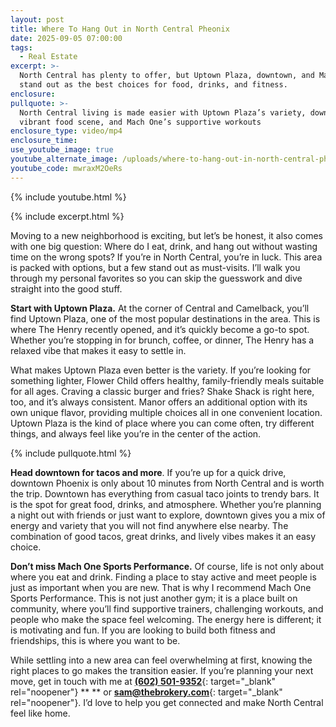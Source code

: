 ```yaml
---
layout: post
title: Where To Hang Out in North Central Pheonix
date: 2025-09-05 07:00:00
tags:
  - Real Estate
excerpt: >-
  North Central has plenty to offer, but Uptown Plaza, downtown, and Mach One
  stand out as the best choices for food, drinks, and fitness.
enclosure:
pullquote: >-
  North Central living is made easier with Uptown Plaza’s variety, downtown’s
  vibrant food scene, and Mach One’s supportive workouts
enclosure_type: video/mp4
enclosure_time:
use_youtube_image: true
youtube_alternate_image: /uploads/where-to-hang-out-in-north-central-phoenix-1.png
youtube_code: mwraxM2OeRs
---
```

{% include youtube.html %}

{% include excerpt.html %}

Moving to a new neighborhood is exciting, but let’s be honest, it also comes with one big question: Where do I eat, drink, and hang out without wasting time on the wrong spots? If you’re in North Central, you’re in luck. This area is packed with options, but a few stand out as must-visits. I’ll walk you through my personal favorites so you can skip the guesswork and dive straight into the good stuff.

**Start with Uptown Plaza.** At the corner of Central and Camelback, you’ll find Uptown Plaza, one of the most popular destinations in the area. This is where The Henry recently opened, and it’s quickly become a go-to spot. Whether you’re stopping in for brunch, coffee, or dinner, The Henry has a relaxed vibe that makes it easy to settle in.

What makes Uptown Plaza even better is the variety. If you’re looking for something lighter, Flower Child offers healthy, family-friendly meals suitable for all ages. Craving a classic burger and fries? Shake Shack is right here, too, and it’s always consistent. Manor offers an additional option with its own unique flavor, providing multiple choices all in one convenient location. Uptown Plaza is the kind of place where you can come often, try different things, and always feel like you’re in the center of the action.

{% include pullquote.html %}

**Head downtown for tacos and more**. If you’re up for a quick drive, downtown Phoenix is only about 10 minutes from North Central and is worth the trip. Downtown has everything from casual taco joints to trendy bars. It is the spot for great food, drinks, and atmosphere. Whether you’re planning a night out with friends or just want to explore, downtown gives you a mix of energy and variety that you will not find anywhere else nearby. The combination of good tacos, great drinks, and lively vibes makes it an easy choice.

**Don’t miss Mach One Sports Performance.** Of course, life is not only about where you eat and drink. Finding a place to stay active and meet people is just as important when you are new. That is why I recommend Mach One Sports Performance. This is not just another gym; it is a place built on community, where you’ll find supportive trainers, challenging workouts, and people who make the space feel welcoming. The energy here is different; it is motivating and fun. If you are looking to build both fitness and friendships, this is where you want to be.

While settling into a new area can feel overwhelming at first, knowing the right places to go makes the transition easier. If you’re planning your next move, get in touch with me at [**(602) 501-9352**](tel:%20+16025019352){: target="_blank" rel="noopener"} \*\* \*\* or [**sam@thebrokery.com**](mailto:sam@thebrokery.com){: target="_blank" rel="noopener"}. I’d love to help you get connected and make North Central feel like home.